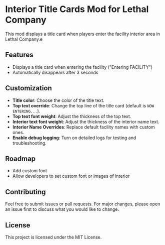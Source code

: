 # Interior Title Cards Mod for Lethal Company

This mod displays a title card when players enter the facility interior area in Lethal Company.e

## Features

- Displays a title card when entering the facility ("Entering FACILITY")
- Automatically disappears after 3 seconds

## Customization

* **Title color**: Choose the color of the title text.
* **Top text override**: Change the top line of the title card (default is `NOW ENTERING...`).
* **Top text font weight**: Adjust the thickness of the top text.
* **Interior text font weight**: Adjust the thickness of the interior name text.
* **Interior Name Overrides**: Replace default facility names with custom ones.
* **Enable debug logging**: Turn on detailed logs for testing and troubleshooting.

## Roadmap

- Add custom font
- Allow developers to set custom font or images of interior

## Contributing

Feel free to submit issues or pull requests. For major changes, please open an issue first to discuss what you would like to change.

## License

This project is licensed under the MIT License.

